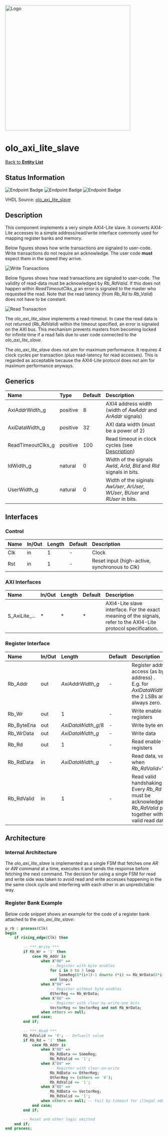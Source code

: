 <img src="../Logo.png" alt="Logo" width="400">

# olo_axi_lite_slave

[Back to **Entity List**](../EntityList.md)

## Status Information

![Endpoint Badge](https://img.shields.io/endpoint?url=https://storage.googleapis.com/open-logic-badges/coverage/olo_axi_lite_slave.json?cacheSeconds=0)
![Endpoint Badge](https://img.shields.io/endpoint?url=https://storage.googleapis.com/open-logic-badges/branches/olo_axi_lite_slave?cacheSeconds=0)
![Endpoint Badge](https://img.shields.io/endpoint?url=https://storage.googleapis.com/open-logic-badges/issues/olo_axi_lite_slave.json?cacheSeconds=0)

VHDL Source: [olo_axi_lite_slave](../../src/axi/vhdl/olo_axi_lite_slave.vhd)

## Description

This component implements a very simple AXI4-Lite slave. It converts AXI4-Lite accesses to a simple address/read/write
interface commonly used for mapping register banks and memory.

Below figures shows how write transactions are signaled to user-code. Write transactions do not require an acknowledge.
The user code **must** expect them in the speed they arrive.

![Write Transactions](./slave/SlaveWrite.png)

Below figures shows how read transactions are signaled to user-code. The validity of read-data must be acknowledged by
_Rb_RdValid_. If this does not happen within _ReadTimeoutClks_g_ an error is signaled to the master who requested the
read. Note that the read latency (from _Rb_Rd_ to _Rb_Valid_) does not have to be constant.

![Read Transaction](./slave/SlaveRead.png)

The _olo_axi_lite_slave_ implements a read-timeout. In case the read data is not returned (_Rb_RdValid_) within the
timeout specified, an error is signaled on the AXI bus. This mechanism prevents masters from becoming locked for
infinite time if a read fails due to user code connected to the _olo_axi_lite_slave_.

The _olo_axi_lite_slave_ does not aim for maximum performance. It requires 4 clock cycles per transaction (plus
read-latency for read accesses). This is regarded as acceptable because the AXI4-Lite protocol does not aim for
maximum performance anyways.

## Generics

| Name              | Type     | Default | Description                                                  |
| :---------------- | :------- | ------- | :----------------------------------------------------------- |
| AxiAddrWidth_g    | positive | 8       | AXI4 address width (width of _AwAddr_ and _ArAddr_ signals)  |
| AxiDataWidth_g    | positive | 32      | AXI data width (must be a power of 2)                        |
| ReadTimeoutClks_g | positive | 100     | Read timeout in clock cycles (see [Description](#description)) |
| IdWidth_g         | natural  | 0       | Width of the signals _AwId_, _ArId_, _BId_ and _RId_ signals in bits. |
| UserWidth_g       | natural  | 0       | Width of the siginals _AwUser_, _ArUser_, _WUser_, _BUser_ and _RUser_ in bits. |

## Interfaces

### Control

| Name | In/Out | Length | Default | Description                                     |
| :--- | :----- | :----- | ------- | :---------------------------------------------- |
| Clk  | in     | 1      | -       | Clock                                           |
| Rst  | in     | 1      | -       | Reset input (high-active, synchronous to _Clk_) |

### AXI Interfaces

| Name          | In/Out | Length | Default | Description                                                  |
| :------------ | :----- | :----- | ------- | :----------------------------------------------------------- |
| S_AxiLite_... | *      | *      | *       | AXI4-Lite slave interface. For the exact meaning of the signals, refer to the AXI4-Lite protocol specification. |

### Register Interface

| Name       | In/Out | Length             | Default | Description                                                  |
| :--------- | :----- | :----------------- | ------- | :----------------------------------------------------------- |
| Rb_Addr    | out    | _AxiAddrWidth_g_   | -       | Register address to access (as byte address) .<br />E.g. for _AxiDataWidth_g_=32, the 2 LSBs are always zero. |
| Rb_Wr      | out    | 1                  | -       | Write enable for registers                                   |
| Rb_ByteEna | out    | _AxiDataWidth_g_/8 | -       | Write byte enables                                           |
| Rb_WrData  | out    | _AxiDataWidth_g_   | -       | Write data                                                   |
| Rb_Rd      | out    | 1                  | -       | Read enable for registers                                    |
| Rb_RdData  | in     | _AxiDataWidth_g_   | -       | Read data, valid when _Rb_RdValid_='1'                       |
| Rb_RdValid | in     | 1                  | -       | Read valid handshaking signal.<br />Every _Rb_Rd_ pulse must be acknowledged by a _Rb_RdValid_ pulse together with the valid read data. |

## Architecture

### Internal Architecture

The _olo_axi_lite_slave_ is implemented as a single FSM that fetches one _AR_ or _AW_ command at a time, executes it and
sends the response before fetching the next command. The decision for using a single FSM for read and write side was
taken to avoid read and write accesses happening in the the same clock cycle and interfering with each other in an
unpredictable way.

### Register Bank Example

Below code snippet shows an example for the code of a register bank attached to the _olo_axi_lite_slave_:

```vhdl
p_rb : process(Clk)
begin
    if rising_edge(Clk) then
    
        -- *** Write ***
        if Rb_Wr = '1' then
            case Rb_Addr is
                when X"00" => 
                    -- Register with byte enables
                    for i in 0 to 3 loop
                        SomeReg(8*(i+1)-1 downto 8*i) <= Rb_WrData(8*i-1 downto 8*i);
                    end loop;$
                when X"04" =>
                    -- Register without byte enables
                    OtherReg <= Rb_WrData;
                when X"08" => 
                    -- Register with clear-by-write-one bits
                    VectorReg <= VectorReg and not Rb_WrData;
                when others => null;
            end case;
        end if;
        
        -- *** Read ***
        Rb_RdValid <= '0'; -- Defuault value   
        if Rb_Rd = '1' then
            case Rb_Addr is
                when X"00" => 
                    Rb_RdData <= SomeReg;
                    Rb_RdValid <= '1';
                when X"04" =>
                    -- Register with clear-on-write
                    Rb_RdData <= OtherReg;
                    OtherReg <= (others => '0');
                    Rb_RdValid <= '1';
                when X"08" => 
                    Rb_RdData <= VectorReg;
                    Rb_RdValid <= '1';
                when others => null; -- Fail by timeout for illegal addreses
            end case;
        end if;

        -- Reset and other logic omitted
    end if;
end process;
```

